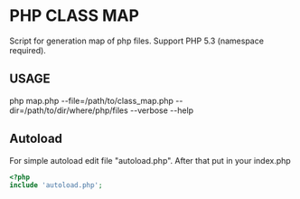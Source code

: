 PHP CLASS MAP
=============
Script for generation map of php files.
Support PHP 5.3 (namespace required).

USAGE
-------------
php map.php --file=/path/to/class_map.php --dir=/path/to/dir/where/php/files --verbose --help


Autoload
---------
For simple autoload edit file "autoload.php".
After that put in your index.php

```php
<?php
include 'autoload.php';
```